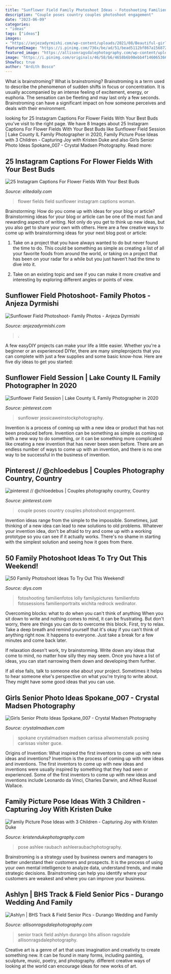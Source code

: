 ```yaml
---
title: "Sunflower Field Family Photoshoot Ideas - Fotoshooting Familienfotos Lolly Familypictures Familienfoto Fotosessions Familienportraits Wichita Redrock Wedinator"
description: "Couple poses country couples photoshoot engagement"
date: "2023-06-09"
categories:
- "ideas"
tags: ["ideas"]
images:
- "https://anjezadyrmishi.com/wp-content/uploads/2021/08/Beautiful-girl-wearing-a-yellow-chiffon-dress-on-a-sunflower-field-1024x1536.jpg"
featuredImage: "https://i.pinimg.com/736x/be/ad/51/bead5112bf867a15687211324e4854cf.jpg"
featured_image: "https://allisonragsdalephotography.com/wp-content/uploads/2013/08/allisonragsdalephotography-1217.jpg"
image: "https://i.pinimg.com/originals/46/58/b6/4658b6b98ebb4f146065366010a55d37.jpg"
ShowToc: true
author: "Ardith Bosco"
---
```



What is brainstroming?
What is brainstroming? Brainstroming is a term used to describe the phenomenon of sudden shifts in focus or concentration. It is usually accompanied by an intense feeling of excitement, energy, or euphoria. The sensation can be fleeting and may last only a few seconds. Brainstroming can have a significant impact on how someone perceives and deals with their environment.

	

		
looking for 25 Instagram Captions For Flower Fields With Your Best Buds you've visit to the right page. We have 8 Images about 25 Instagram Captions For Flower Fields With Your Best Buds like Sunflower Field Session | Lake County IL Family Photographer in 2020, Family Picture Pose Ideas with 3 Children - Capturing Joy with Kristen Duke and also Girls Senior Photo Ideas Spokane_007 - Crystal Madsen Photography. Read more:
		
    
## 25 Instagram Captions For Flower Fields With Your Best Buds

<img loading=lazy src="https://imgix.bustle.com/uploads/image/2018/8/13/9d361860-fa6b-49d5-91cd-30ef8b2f2aa4-woman_sunflower_field.jpg?w=1200&amp;h=630&amp;q=70&amp;fit=crop&amp;crop=faces&amp;fm=jpg" onerror="this.onerror=null;this.src='https://tse3.mm.bing.net/th?id=OIP.UMTml1zgbcjMSpUZtu-RBgHaD4&amp;pid=15.1';" alt="25 Instagram Captions For Flower Fields With Your Best Buds">

_Source: elitedaily.com_

>flower fields field sunflower instagram captions woman. 

	

Brainstorming: How do you come up with ideas for your blog or article?
Brainstorming ideas for your blog or article can be one of the most fun and rewarding aspects of writing. Not only do you get to think up new ideas, but you also get to share your own with others. Here are a few creative ways to come up with brainstorming ideas for your next blog post or article:
1. Take on a project that you have always wanted to do but never found the time to do. This could be something as simple as creating a list of all your favorite foods from around the world, or taking on a project that has been on your radar for a while but you just haven’t had the time to dive into it.

2. Take on an existing topic and see if you can make it more creative and interesting by exploring different angles or points of view.

    
## Sunflower Field Photoshoot- Family Photos - Anjeza Dyrmishi

<img loading=lazy src="https://anjezadyrmishi.com/wp-content/uploads/2021/08/Beautiful-girl-wearing-a-yellow-chiffon-dress-on-a-sunflower-field-1024x1536.jpg" onerror="this.onerror=null;this.src='https://tse3.mm.bing.net/th?id=OIP.qTXa3nX99mdp33_ruWO8awHaLH&amp;pid=15.1';" alt="Sunflower Field Photoshoot- Family Photos - Anjeza Dyrmishi">

_Source: anjezadyrmishi.com_

>. 

	

A few easyDIY projects can make your life a little easier. Whether you're a beginner or an experienced DIYer, there are many simpleprojects that you can complete with just a few supplies and some basic know-how. Here are five diy ideas to get you started: 

    
## Sunflower Field Session | Lake County IL Family Photographer In 2020

<img loading=lazy src="https://i.pinimg.com/736x/be/ad/51/bead5112bf867a15687211324e4854cf.jpg" onerror="this.onerror=null;this.src='https://tse2.mm.bing.net/th?id=OIP.FntQ01qPpbckIy8B6h27HgHaLG&amp;pid=15.1';" alt="Sunflower Field Session | Lake County IL Family Photographer in 2020">

_Source: pinterest.com_

>sunflower jessicaweinstockphotography. 

	

Invention is a process of coming up with a new idea or product that has not been produced before. Invention can be something as simple as coming up with a new way to do something, or it can be something more complicated like creating a new invention that has never been seen before. There are an endless number of ways to come up with an invention, and there is no one way to be successful in the business of invention.

    
## Pinterest // @chloedebus | Couples Photography Country, Country

<img loading=lazy src="https://i.pinimg.com/originals/46/58/b6/4658b6b98ebb4f146065366010a55d37.jpg" onerror="this.onerror=null;this.src='https://tse2.mm.bing.net/th?id=OIP.vrH45lOHUMQuNvBpAZwsOQHaLH&amp;pid=15.1';" alt="pinterest // @chloedebus | Couples photography country, Country">

_Source: pinterest.com_

>couple poses country couples photoshoot engagement. 

	

Invention ideas range from the simple to the impossible. Sometimes, just thinking of a new idea can lead to new solutions to old problems. Whatever your invention idea, don't be afraid to try and come up with a working prototype so you can see if it actually works. There's no shame in starting with the simplest solution and seeing how it goes from there.

    
## 50 Family Photoshoot Ideas To Try Out This Weekend!

<img loading=lazy src="https://cdn.diys.com/wp-content/uploads/2016/07/Message-Family-Photoshoot-Idea.jpg" onerror="this.onerror=null;this.src='https://tse3.mm.bing.net/th?id=OIP.1kmTINW8nOWOaOsODR-EfgHaLH&amp;pid=15.1';" alt="50 Family Photoshoot Ideas To Try Out This Weekend!">

_Source: diys.com_

>fotoshooting familienfotos lolly familypictures familienfoto fotosessions familienportraits wichita redrock wedinator. 

	

Overcoming blocks: what to do when you can't think of anything
When you sit down to write and nothing comes to mind, it can be frustrating. But don't worry, there are things you can do to overcome this block.
First, try to relax. Take a deep breath and remind yourself that it's okay if you can't think of anything right now. It happens to everyone. Just take a break for a few minutes and come back later.

If relaxation doesn't work, try brainstorming. Write down any ideas that come to mind, no matter how silly they may seem. Once you have a list of ideas, you can start narrowing them down and developing them further.

If all else fails, talk to someone else about your project. Sometimes it helps to hear someone else's perspective on what you're trying to write about. They might have some good ideas that you can use.

    
## Girls Senior Photo Ideas Spokane_007 - Crystal Madsen Photography

<img loading=lazy src="http://www.crystalmadsen.com/wp-content/uploads/2012/09/Girls-Senior-Photo-Ideas-Spokane_007.jpg" onerror="this.onerror=null;this.src='https://tse2.mm.bing.net/th?id=OIP.WHASrV6n-hqlQMl4SLi-_AHaLG&amp;pid=15.1';" alt="Girls Senior Photo Ideas Spokane_007 - Crystal Madsen Photography">

_Source: crystalmadsen.com_

>spokane crystalmadsen madsen carissa allwomenstalk posing carissas visiter guce. 

	

Origins of Invention: What inspired the first inventors to come up with new ideas and inventions?
Invention is the process of coming up with new ideas and inventions. The first inventors to come up with new ideas and inventions were usually inspired by something that they had seen or experienced. Some of the first inventors to come up with new ideas and inventions include Leonardo da Vinci, Charles Darwin, and Alfred Russel Wallace.

    
## Family Picture Pose Ideas With 3 Children - Capturing Joy With Kristen Duke

<img loading=lazy src="https://www.kristendukephotography.com/wp-content/uploads/2015/09/mom-and-dad-kissing.jpg" onerror="this.onerror=null;this.src='https://tse1.mm.bing.net/th?id=OIP.AknodNTOuvilw6PF9F0KGwHaF0&amp;pid=15.1';" alt="Family Picture Pose Ideas with 3 Children - Capturing Joy with Kristen Duke">

_Source: kristendukephotography.com_

>pose ashlee raubach ashleeraubachphotography. 

	

Brainstroming is a strategy used by business owners and managers to better understand their customers and prospects. It is the process of using your own mental intelligence to analyze data, understand trends, and make strategic decisions. Brainstroming can help you identify where your customers are weakest and where you can improve your business.

    
## Ashlyn | BHS Track &amp; Field Senior Pics - Durango Wedding And Family

<img loading=lazy src="https://allisonragsdalephotography.com/wp-content/uploads/2013/08/allisonragsdalephotography-1217.jpg" onerror="this.onerror=null;this.src='https://tse2.mm.bing.net/th?id=OIP.JlBPhlrNWzF9oAGafvPwpwHaLI&amp;pid=15.1';" alt="Ashlyn | BHS Track &amp; Field Senior Pics - Durango Wedding and Family">

_Source: allisonragsdalephotography.com_

>senior track field ashlyn durango bhs allison ragsdale allisonragsdalephotography. 

	

Creative art is a genre of art that uses imagination and creativity to create something new. It can be found in many forms, including painting, sculpture, music, poetry, and photography. different creative ways of looking at the world can encourage ideas for new works of art.

